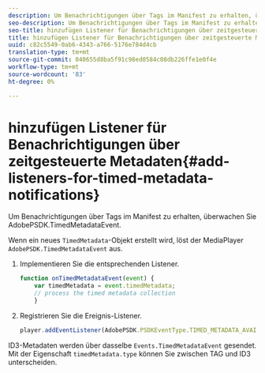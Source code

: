 ```yaml
---
description: Um Benachrichtigungen über Tags im Manifest zu erhalten, überwachen Sie AdobePSDK.TimedMetadataEvent.
seo-description: Um Benachrichtigungen über Tags im Manifest zu erhalten, überwachen Sie AdobePSDK.TimedMetadataEvent.
seo-title: hinzufügen Listener für Benachrichtigungen über zeitgesteuerte Metadaten
title: hinzufügen Listener für Benachrichtigungen über zeitgesteuerte Metadaten
uuid: c82c5549-0ab6-4343-a766-5176e784d4cb
translation-type: tm+mt
source-git-commit: 040655d8ba5f91c98ed0584c08db226ffe1e0f4e
workflow-type: tm+mt
source-wordcount: '83'
ht-degree: 0%

---
```



# hinzufügen Listener für Benachrichtigungen über zeitgesteuerte Metadaten{#add-listeners-for-timed-metadata-notifications}

Um Benachrichtigungen über Tags im Manifest zu erhalten, überwachen Sie AdobePSDK.TimedMetadataEvent.

Wenn ein neues `TimedMetadata`-Objekt erstellt wird, löst der MediaPlayer `AdobePSDK.TimedMetadataEvent` aus.

1. Implementieren Sie die entsprechenden Listener.

   ```js
   function onTimedMetadataEvent(event) { 
       var timedMetadata = event.timedMetadata; 
       // process the timed metadata collection 
       } 
   ```

1. Registrieren Sie die Ereignis-Listener.

   ```js
   player.addEventListener(AdobePSDK.PSDKEventType.TIMED_METADATA_AVAILABLE, onTimedMetadataEvent);
   ```

ID3-Metadaten werden über dasselbe `Events.TimedMetadataEvent` gesendet. Mit der Eigenschaft `timedMetadata.type` können Sie zwischen TAG und ID3 unterscheiden.

